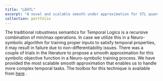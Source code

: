 ```yaml
---
title: "LB4TL"
excerpt: "A novel and scalable smooth under approximation for STL quantitative semantics, with application to Neuro-symbolic training process for satisfying temporal specifications. Using LB4TL we can train feed-back inputs for recursive programs via backpropagation techniques to make it certain the output of the program satisfies a prescribed temporal property, when it runs recursively. The following figure shows the clear advantage of LB4TL comparing with the previous tools like [STLCG](https://github.com/StanfordASL/stlcg). <br/><img src='/images/LB4TL_git.png'>"
collection: portfolio
---
```


The traditional robustness semantics for Temporal Logics is a recursive combination of min/max operations. In case we utilize this in a Neuro-symbolic algorithm for training proper inputs to satisfy temporal properties, it may result in failure due to non-differentiability issues. There was a couple of trials in the literature to propose a smooth approximation for this symbolic objective function in a Neuro-symbolic training process. We have provided the most scalable smooth approximation that enables us to handle more complex temporal tasks. The toolbox for this technique is available from [here](https://github.com/Navidhashemicodes/LB4TL)  . 
